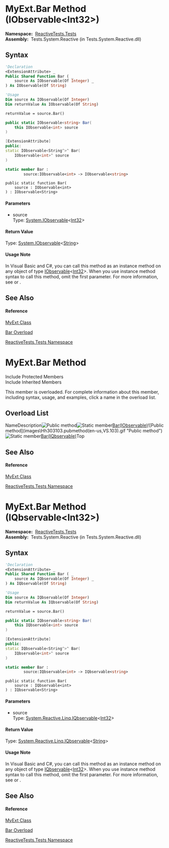 # MyExt.Bar Method (IObservable\<Int32\>)

**Namespace:**  [ReactiveTests.Tests](ReactiveTests.Tests\ReactiveTests.Tests.md)  
**Assembly:**  Tests.System.Reactive (in Tests.System.Reactive.dll)

## Syntax

```vb
'Declaration
<ExtensionAttribute> _
Public Shared Function Bar ( _
    source As IObservable(Of Integer) _
) As IObservable(Of String)
```

```vb
'Usage
Dim source As IObservable(Of Integer)
Dim returnValue As IObservable(Of String)

returnValue = source.Bar()
```

```csharp
public static IObservable<string> Bar(
    this IObservable<int> source
)
```

```c++
[ExtensionAttribute]
public:
static IObservable<String^>^ Bar(
    IObservable<int>^ source
)
```

```fsharp
static member Bar : 
        source:IObservable<int> -> IObservable<string> 
```

```jscript
public static function Bar(
    source : IObservable<int>
) : IObservable<String>
```

#### Parameters

- source  
  Type: [System.IObservable](https://msdn.microsoft.com/en-us/library/Dd990377)\<[Int32](https://msdn.microsoft.com/en-us/library/td2s409d)\>

#### Return Value

Type: [System.IObservable](https://msdn.microsoft.com/en-us/library/Dd990377)\<[String](https://msdn.microsoft.com/en-us/library/s1wwdcbf)\>

#### Usage Note

In Visual Basic and C\#, you can call this method as an instance method on any object of type [IObservable](https://msdn.microsoft.com/en-us/library/Dd990377)\<[Int32](https://msdn.microsoft.com/en-us/library/td2s409d)\>. When you use instance method syntax to call this method, omit the first parameter. For more information, see [](https://msdn.microsoft.com/en-us/library/Bb384936) or [](https://msdn.microsoft.com/en-us/library/Bb383977).

## See Also

#### Reference

[MyExt Class](MyExt\MyExt.md)

[Bar Overload](Bar\MyExt.Bar.md)

[ReactiveTests.Tests Namespace](ReactiveTests.Tests\ReactiveTests.Tests.md)








# MyExt.Bar Method

Include Protected Members  
Include Inherited Members

This member is overloaded. For complete information about this member, including syntax, usage, and examples, click a name in the overload list.

## Overload List

NameDescription![Public method](images\Hh303103.pubmethod(en-us,VS.103).gif "Public method")![Static member](images\Hh244319.static(en-us,VS.103).gif "Static member")[Bar(IObservable<Int32>)](https://msdn.microsoft.com/en-us/library/m:reactivetests.tests.myext.bar(system.iobservable%7bsystem.int32%7d)(v=VS.103))![Public method](images\Hh303103.pubmethod(en-us,VS.103).gif "Public method")![Static member](images\Hh244319.static(en-us,VS.103).gif "Static member")[Bar(IQbservable<Int32>)](https://msdn.microsoft.com/en-us/library/m:reactivetests.tests.myext.bar(system.reactive.linq.iqbservable%7bsystem.int32%7d)(v=VS.103))Top

## See Also

#### Reference

[MyExt Class](MyExt\MyExt.md)

[ReactiveTests.Tests Namespace](ReactiveTests.Tests\ReactiveTests.Tests.md)





# MyExt.Bar Method (IQbservable\<Int32\>)

**Namespace:**  [ReactiveTests.Tests](ReactiveTests.Tests\ReactiveTests.Tests.md)  
**Assembly:**  Tests.System.Reactive (in Tests.System.Reactive.dll)

## Syntax

```vb
'Declaration
<ExtensionAttribute> _
Public Shared Function Bar ( _
    source As IQbservable(Of Integer) _
) As IQbservable(Of String)
```

```vb
'Usage
Dim source As IQbservable(Of Integer)
Dim returnValue As IQbservable(Of String)

returnValue = source.Bar()
```

```csharp
public static IQbservable<string> Bar(
    this IQbservable<int> source
)
```

```c++
[ExtensionAttribute]
public:
static IQbservable<String^>^ Bar(
    IQbservable<int>^ source
)
```

```fsharp
static member Bar : 
        source:IQbservable<int> -> IQbservable<string> 
```

```jscript
public static function Bar(
    source : IQbservable<int>
) : IQbservable<String>
```

#### Parameters

- source  
  Type: [System.Reactive.Linq.IQbservable](IQbservable\IQbservable(TSource).md)\<[Int32](https://msdn.microsoft.com/en-us/library/td2s409d)\>

#### Return Value

Type: [System.Reactive.Linq.IQbservable](IQbservable\IQbservable(TSource).md)\<[String](https://msdn.microsoft.com/en-us/library/s1wwdcbf)\>

#### Usage Note

In Visual Basic and C\#, you can call this method as an instance method on any object of type [IQbservable](IQbservable\IQbservable(TSource).md)\<[Int32](https://msdn.microsoft.com/en-us/library/td2s409d)\>. When you use instance method syntax to call this method, omit the first parameter. For more information, see [](https://msdn.microsoft.com/en-us/library/Bb384936) or [](https://msdn.microsoft.com/en-us/library/Bb383977).

## See Also

#### Reference

[MyExt Class](MyExt\MyExt.md)

[Bar Overload](Bar\MyExt.Bar.md)

[ReactiveTests.Tests Namespace](ReactiveTests.Tests\ReactiveTests.Tests.md)








